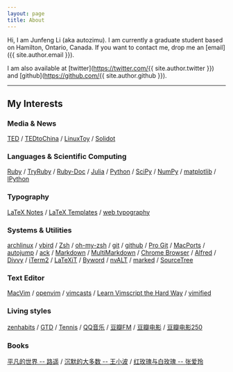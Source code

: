 ```yaml
---
layout: page
title: About
---
```


Hi, I am Junfeng Li (aka autozimu). I am currently a graduate student
based on Hamilton, Ontario, Canada. If you want to contact me, drop me
an [email]({{ site.author.email }}).

I am also available at [twitter](https://twitter.com/{{ site.author.twitter }}) and [github](https://github.com/{{ site.author.github }}).

---

## My Interests

### Media & News

[TED](http://www.ted.com/ "Ideas worth spreading")
/ [TEDtoChina](http://www.tedtochina.com/ "@TEDtoChina")
/ [LinuxToy](http://linuxtoy.org/ "LinuxToy")
/ [Solidot](http://www.solidot.org/ "奇客的资讯，重要的东西")

### Languages & Scientific Computing

[Ruby](http://www.ruby-lang.org/ "A dynamic, interpreted, open source programming language with a focus on simplicity and productivity")
/ [TryRuby](http://tryruby.org/ "Code School - TryRuby")
/ [Ruby-Doc](http://ruby-doc.org/ "Documenting the Ruby Language")
/ [Julia](http://julialang.org/ "A fresh approach to technical computing")
/ [Python](http://www.python.org/ "an interpreted, interactive, object-oriented, extensible programming language")
/ [SciPy](http://www.scipy.org/ "Open Source Library of Scientific Tools")
/ [NumPy](http://numpy.scipy.org/ "Scientific Computing Tools For Python")
/ [matplotlib](http://matplotlib.org/ "python plotting")
/ [IPython](http://ipython.org/ "Interactive Computing")

### Typography

[LaTeX Notes](http://www.dralpha.com/zh/tech/lnotes2.pdf "包老师的雷太赫排版系统简介")
/ [LaTeX Templates](http://www.latextemplates.com/ "The best source of quality LaTeX templates")
/ [web typography](http://www.webtypography.net/ "The Elements of Typographic Style Applied to the Web -- A practical guide to web typography")

### Systems & Utilities

[archlinux](https://www.archlinux.org/ "A simple, lightweight distribution")
/ [vbird](http://linux.vbird.org/ "鳥哥的 Linux 私房菜")
/ [Zsh](http://www.zsh.org/ "a shell designed for interactive use, although it is also a powerful scripting language")
/ [oh-my-zsh](https://github.com/robbyrussell/oh-my-zsh "A handful of functions, auto-complete helpers, and stuff that makes you shout…")
/ [git](http://git-scm.com/ "free and open source distributed version control system")
/ [github](https://github.com/ "GitHub helps people build software together")
/ [Pro Git](http://git-scm.com/book "free book about git by Scott Chacon")
/ [MacPorts](www.macports.org/ "The MacPorts Project is an open-source community initiative to design an easy-to-use system for compiling, installing, and upgrading either command-line, X11 or Aqua based open-source software on the Mac OS X operating system.")
/ [autojump](https://github.com/joelthelion/autojump "A cd command that learns")
/ [ack](http://betterthangrep.com/ "better than grep")
/ [Markdown](http://daringfireball.net/projects/markdown/ "a text-to-HTML conversion tool for web writers")
/ [MultiMarkdown](http://fletcherpenney.net/multimarkdown/)
/ [Chrome Browser](http://www.google.com/chrome "a browser that combines a minimal design with sophisticated technology to make the web faster, safer, and easier")
/ [Alfred](http://www.alfredapp.com/ "Alfred is not a launcher")
/ [Divvy](http://mizage.com/divvy/ "Window management at its finest")
/ [iTerm2](http://www.iterm2.com "Mac OS Terminal Replacement")
/ [LaTeXiT](http://www.chachatelier.fr/latexit/ "LaTeXiT is a equation editor")
/ [Byword](http://bywordapp.com/ "beautiful and efficient text editor for Markdown and rich text")
/ [nvALT](http://brettterpstra.com/project/nvalt/ "a fork of Notational Velocity")
/ [marked](http://markedapp.com/ "smart tools for smart writers")
/ [SourceTree](http://www.sourcetreeapp.com/ "free Mac client for Git and Mercurial version control systems")

### Text Editor

[MacVim](http://code.google.com/p/macvim/ "the text editor Vim for Mac OS X")
/ [openvim](http://openvim.com "Collection of Vim learning tools")
/ [vimcasts](http://vimcasts.org "free screencasts about Vim, the text editor")
/ [Learn Vimscript the Hard Way](http://learnvimscriptthehardway.stevelosh.com/ "a book for users of the Vim editor who want to learn how to customize Vim")
/ [vimified](http://zaiste.github.com/vimified/ "Ultimate, kick-ass VIM configuration on top of Vundle")

### Living styles
[zenhabits](http://zenhabits.net/ "finding simplicity in the daily chaos of our lives")
/ [GTD](http://en.wikipedia.org/wiki/Getting_Things_Done "Getting Things Done")
/ [Tennis](http://en.wikipedia.org/wiki/Tennis)
/ [QQ音乐](http://music.qq.com)
/ [豆瓣FM](http://douban.fm/)
/ [豆瓣电影](http://movie.douban.com/)
/ [豆瓣电影250](http://movie.douban.com/top250)

### Books

[平凡的世界 -- 路遥](http://book.douban.com/subject/3523041/)
/ [沉默的大多数 -- 王小波](http://book.douban.com/subject/1776683/)
/ [红玫瑰与白玫瑰 -- 张爱玲](http://book.douban.com/subject/1014278/)
